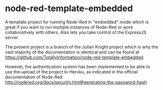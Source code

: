 # node-red-template-embedded
A template project for running Node-Red in "embedded" mode which is great if you want to run multiple instances of Node-Red or work collaboratively with others. Also lets you take control of the ExpressJS server.

The present project is a branch of the Julian Knight project which is why the vast majority of the documentation is identical and can be found at https://github.com/TotallyInformation/node-red-template-embedded.

However, the authentication system has been implemented to be able to use the upload of the project to Heroku, as indicated in the official documentation of Node-Red
http://nodered.org/docs/security.html#generating-the-password-hash